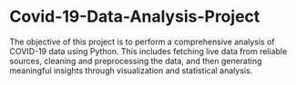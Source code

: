# Covid-19-Data-Analysis-Project
The objective of this project is to perform a comprehensive analysis of COVID-19 data using Python. This includes fetching live data from reliable sources, cleaning and preprocessing the data, and then generating meaningful insights through visualization and statistical analysis.
